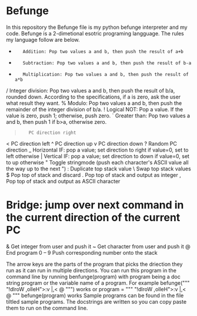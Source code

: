 # Befunge
In this repository the Befunge file is my python befunge interpreter and my code. Befunge is a 2-dimetional esotric programing langguage. The rules my language follow are below. 
+	     Addition: Pop two values a and b, then push the result of a+b
-	     Subtraction: Pop two values a and b, then push the result of b-a
*	     Multiplication: Pop two values a and b, then push the result of a*b
/	     Integer division: Pop two values a and b, then push the result of b/a, rounded down. According to the specifications, if a is zero, ask the user what result            they want.
%	     Modulo: Pop two values a and b, then push the remainder of the integer division of b/a.
!	     Logical NOT: Pop a value. If the value is zero, push 1; otherwise, push zero.
`	     Greater than: Pop two values a and b, then push 1 if b>a, otherwise zero.
>	     PC direction right
<	     PC direction left
^	     PC direction up
v	     PC direction down
?	     Random PC direction
_	     Horizontal IF: pop a value; set direction to right if value=0, set to left otherwise
|	     Vertical IF: pop a value; set direction to down if value=0, set to up otherwise
\"	     Toggle stringmode (push each character's ASCII value all the way up to the next ")
:	     Duplicate top stack value
\	     Swap top stack values
$	     Pop top of stack and discard
.	     Pop top of stack and output as integer
,	     Pop top of stack and output as ASCII character
#	     Bridge: jump over next command in the current direction of the current PC
&	     Get integer from user and push it
~	     Get character from user and push it
@	     End program
0 – 9	 Push corresponding number onto the stack

The arrow keys are the parts of the program that picks the driection they run as it can run in multiple directions.
You can run this program in the command line by running benfunge(program) with program being a doc string program or the variable name of a program. For example befunge(""" "!dlroW ,olleH">:v
                |,<
                @  """) works or program = """ "!dlroW ,olleH">:v
                |,<
                @  """    befunge(program) works
Sample programs can be found in the file tiltled sample programs. The docstrings are written so you can copy paste them to run on the command line.
